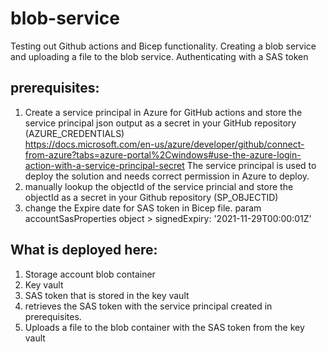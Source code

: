 # blob-service
Testing out Github actions and Bicep functionality. Creating a blob service and uploading a file to the blob service. Authenticating with a SAS token

## prerequisites: 
1. Create a service principal in Azure for GitHub actions and store the service principal json output as a secret in your GitHub repository  (AZURE_CREDENTIALS)  
   https://docs.microsoft.com/en-us/azure/developer/github/connect-from-azure?tabs=azure-portal%2Cwindows#use-the-azure-login-action-with-a-service-principal-secret
   The service principal is used to deploy the solution and needs correct permission in Azure to deploy.
2. manually lookup the objectId of the service princial and store the objectId as a secret in your Github repository (SP_OBJECTID)
3. change the Expire date for SAS token in Bicep file. param accountSasProperties object > signedExpiry: '2021-11-29T00:00:01Z'

## What is deployed here:
1. Storage account blob container
2. Key vault
3. SAS token that is stored in the key vault
4. retrieves the SAS token with the service principal created in prerequisites.
5. Uploads a file to the blob container with the SAS token from the key vault

